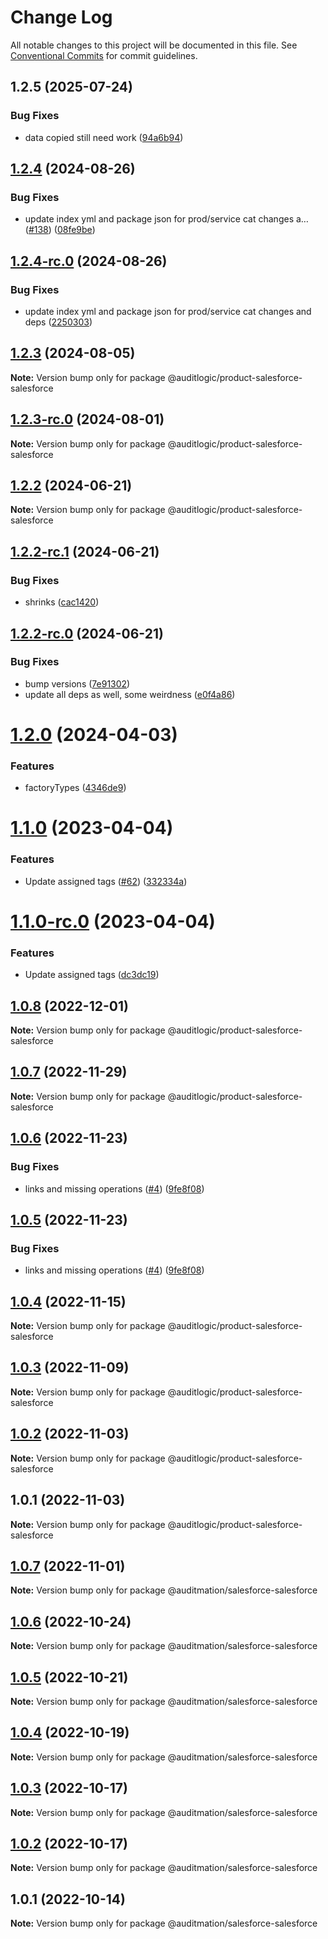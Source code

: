 # Change Log

All notable changes to this project will be documented in this file.
See [Conventional Commits](https://conventionalcommits.org) for commit guidelines.

## 1.2.5 (2025-07-24)


### Bug Fixes

* data copied still need work ([94a6b94](https://github.com/zerobias-org/product/commit/94a6b942fb0516367548599d739529536132755a))





## [1.2.4](https://github.com/auditlogic/product/compare/@auditlogic/product-salesforce-salesforce@1.2.3...@auditlogic/product-salesforce-salesforce@1.2.4) (2024-08-26)


### Bug Fixes

* update index yml and package json for prod/service cat changes a… ([#138](https://github.com/auditlogic/product/issues/138)) ([08fe9be](https://github.com/auditlogic/product/commit/08fe9beb1c8457462a19bc69caa02e6212d97e1a))





## [1.2.4-rc.0](https://github.com/auditlogic/product/compare/@auditlogic/product-salesforce-salesforce@1.2.3...@auditlogic/product-salesforce-salesforce@1.2.4-rc.0) (2024-08-26)


### Bug Fixes

* update index yml and package json for prod/service cat changes and deps ([2250303](https://github.com/auditlogic/product/commit/225030363a363608240135b7ebed386b28f01e4b))





## [1.2.3](https://github.com/auditlogic/product/compare/@auditlogic/product-salesforce-salesforce@1.2.2...@auditlogic/product-salesforce-salesforce@1.2.3) (2024-08-05)

**Note:** Version bump only for package @auditlogic/product-salesforce-salesforce





## [1.2.3-rc.0](https://github.com/auditlogic/product/compare/@auditlogic/product-salesforce-salesforce@1.2.2...@auditlogic/product-salesforce-salesforce@1.2.3-rc.0) (2024-08-01)

**Note:** Version bump only for package @auditlogic/product-salesforce-salesforce





## [1.2.2](https://github.com/auditlogic/product/compare/@auditlogic/product-salesforce-salesforce@1.2.2-rc.1...@auditlogic/product-salesforce-salesforce@1.2.2) (2024-06-21)

**Note:** Version bump only for package @auditlogic/product-salesforce-salesforce





## [1.2.2-rc.1](https://github.com/auditlogic/product/compare/@auditlogic/product-salesforce-salesforce@1.2.2-rc.0...@auditlogic/product-salesforce-salesforce@1.2.2-rc.1) (2024-06-21)


### Bug Fixes

* shrinks ([cac1420](https://github.com/auditlogic/product/commit/cac14200fefcd8183ab69fe89a47bd3f70f563e9))





## [1.2.2-rc.0](https://github.com/auditlogic/product/compare/@auditlogic/product-salesforce-salesforce@1.2.0...@auditlogic/product-salesforce-salesforce@1.2.2-rc.0) (2024-06-21)


### Bug Fixes

* bump versions ([7e91302](https://github.com/auditlogic/product/commit/7e913023b8b312150ed7762c32fbbe616be71de5))
* update all deps as well, some weirdness ([e0f4a86](https://github.com/auditlogic/product/commit/e0f4a864714e2d3de6bbf3da014d5312fe53be2f))





# [1.2.0](https://github.com/auditlogic/product/compare/@auditlogic/product-salesforce-salesforce@1.1.0...@auditlogic/product-salesforce-salesforce@1.2.0) (2024-04-03)


### Features

* factoryTypes ([4346de9](https://github.com/auditlogic/product/commit/4346de92693aee892fccf725338ffc7b80ab182b))





# [1.1.0](https://github.com/auditlogic/product/compare/@auditlogic/product-salesforce-salesforce@1.0.8...@auditlogic/product-salesforce-salesforce@1.1.0) (2023-04-04)


### Features

* Update assigned tags ([#62](https://github.com/auditlogic/product/issues/62)) ([332334a](https://github.com/auditlogic/product/commit/332334ac1b4a57ff812914e70573c91539a06bf4))





# [1.1.0-rc.0](https://github.com/auditlogic/product/compare/@auditlogic/product-salesforce-salesforce@1.0.8...@auditlogic/product-salesforce-salesforce@1.1.0-rc.0) (2023-04-04)


### Features

* Update assigned tags ([dc3dc19](https://github.com/auditlogic/product/commit/dc3dc19fc1eed87cbc16dbdcf7131bf46ffcfbb7))





## [1.0.8](https://github.com/auditlogic/product/compare/@auditlogic/product-salesforce-salesforce@1.0.7...@auditlogic/product-salesforce-salesforce@1.0.8) (2022-12-01)

**Note:** Version bump only for package @auditlogic/product-salesforce-salesforce





## [1.0.7](https://github.com/auditlogic/product/compare/@auditlogic/product-salesforce-salesforce@1.0.6...@auditlogic/product-salesforce-salesforce@1.0.7) (2022-11-29)

**Note:** Version bump only for package @auditlogic/product-salesforce-salesforce





## [1.0.6](https://github.com/auditlogic/product/compare/@auditlogic/product-salesforce-salesforce@1.0.4...@auditlogic/product-salesforce-salesforce@1.0.6) (2022-11-23)


### Bug Fixes

* links and missing operations ([#4](https://github.com/auditlogic/product/issues/4)) ([9fe8f08](https://github.com/auditlogic/product/commit/9fe8f08fe7c57fdb79f991ac35bd6ac2e7dcad38))





## [1.0.5](https://github.com/auditlogic/product/compare/@auditlogic/product-salesforce-salesforce@1.0.4...@auditlogic/product-salesforce-salesforce@1.0.5) (2022-11-23)


### Bug Fixes

* links and missing operations ([#4](https://github.com/auditlogic/product/issues/4)) ([9fe8f08](https://github.com/auditlogic/product/commit/9fe8f08fe7c57fdb79f991ac35bd6ac2e7dcad38))





## [1.0.4](https://github.com/auditlogic/product/compare/@auditlogic/product-salesforce-salesforce@1.0.3...@auditlogic/product-salesforce-salesforce@1.0.4) (2022-11-15)

**Note:** Version bump only for package @auditlogic/product-salesforce-salesforce





## [1.0.3](https://github.com/auditlogic/product/compare/@auditlogic/product-salesforce-salesforce@1.0.2...@auditlogic/product-salesforce-salesforce@1.0.3) (2022-11-09)

**Note:** Version bump only for package @auditlogic/product-salesforce-salesforce





## [1.0.2](https://github.com/auditlogic/product/compare/@auditlogic/product-salesforce-salesforce@1.0.1...@auditlogic/product-salesforce-salesforce@1.0.2) (2022-11-03)

**Note:** Version bump only for package @auditlogic/product-salesforce-salesforce





## 1.0.1 (2022-11-03)

**Note:** Version bump only for package @auditlogic/product-salesforce-salesforce





## [1.0.7](https://github.com/auditmation/store-content/compare/@auditmation/salesforce-salesforce@1.0.6...@auditmation/salesforce-salesforce@1.0.7) (2022-11-01)

**Note:** Version bump only for package @auditmation/salesforce-salesforce





## [1.0.6](https://github.com/auditmation/store-content/compare/@auditmation/salesforce-salesforce@1.0.5...@auditmation/salesforce-salesforce@1.0.6) (2022-10-24)

**Note:** Version bump only for package @auditmation/salesforce-salesforce





## [1.0.5](https://github.com/auditmation/store-content/compare/@auditmation/salesforce-salesforce@1.0.4...@auditmation/salesforce-salesforce@1.0.5) (2022-10-21)

**Note:** Version bump only for package @auditmation/salesforce-salesforce





## [1.0.4](https://github.com/auditmation/store-content/compare/@auditmation/salesforce-salesforce@1.0.3...@auditmation/salesforce-salesforce@1.0.4) (2022-10-19)

**Note:** Version bump only for package @auditmation/salesforce-salesforce





## [1.0.3](https://github.com/auditmation/store-content/compare/@auditmation/salesforce-salesforce@1.0.2...@auditmation/salesforce-salesforce@1.0.3) (2022-10-17)

**Note:** Version bump only for package @auditmation/salesforce-salesforce





## [1.0.2](https://github.com/auditmation/store-content/compare/@auditmation/salesforce-salesforce@1.0.1...@auditmation/salesforce-salesforce@1.0.2) (2022-10-17)

**Note:** Version bump only for package @auditmation/salesforce-salesforce





## 1.0.1 (2022-10-14)

**Note:** Version bump only for package @auditmation/salesforce-salesforce
